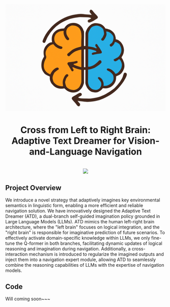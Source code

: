 <div align="center">

![](left-right_brain.png "")<h1>Cross from Left to Right Brain: Adaptive Text Dreamer for Vision-and-Language Navigation</h1>


<br>

<div>
    <a href='' target='_blank'><img src='https://img.shields.io/badge/Paper-Arxiv-red'></a>
<!--     <a href="https://opensource.org/licenses/MIT"><img src="https://img.shields.io/badge/License-MIT-yellow.svg" alt="License: MIT"></a> -->
</div>

</div>


## Project Overview
We introduce a novel strategy that adaptively imagines key environmental semantics in linguistic form, enabling a more efficient and reliable navigation solution. We have innovatively designed the Adaptive Text Dreamer (ATD), a dual-branch self-guided imagination policy grounded in Large Language Models (LLMs). ATD mimics the human left-right brain architecture, where the "left brain" focuses on logical integration, and the "right brain" is responsible for imaginative prediction of future scenarios. To effectively activate domain-specific knowledge within LLMs, we only fine-tune the Q-former in both branches, facilitating dynamic updates of logical reasoning and imagination during navigation. Additionally, a cross-interaction mechanism is introduced to regularize the imagined outputs and inject them into a navigation expert module, allowing ATD to seamlessly combine the reasoning capabilities of LLMs with the expertise of navigation models.


## Code
Will coming soon~~~
